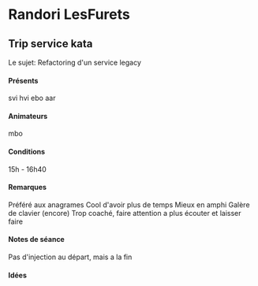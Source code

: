 Randori LesFurets
===

Trip service kata
---

Le sujet: Refactoring d'un service legacy

#### Présents
svi hvi ebo aar

#### Animateurs
mbo

#### Conditions
15h - 16h40



#### Remarques

Préféré aux anagrames
Cool d'avoir plus de temps
Mieux en amphi
Galère de clavier (encore)
Trop coaché, faire attention a plus écouter et laisser faire

#### Notes de séance

Pas d'injection au départ, mais a la fin

#### Idées
